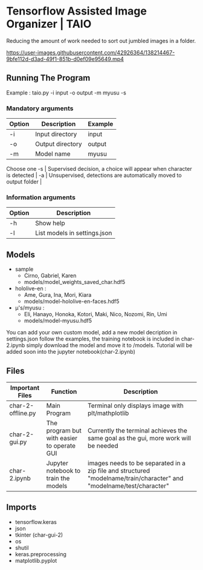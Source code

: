 # Tensorflow Assisted Image Organizer | TAIO
 Reducing the amount of work needed to sort out jumbled images in a folder.



https://user-images.githubusercontent.com/42926364/138214467-9bfe112d-d3ad-49f1-851b-d0ef09e95649.mp4

 ## Running The Program
 Example : taio.py -i input -o output -m myusu -s
 
 ### Mandatory arguments
 Option | Description | Example
 ------------ | ------------- | ------------- 
 -i | Input directory | input
 -o | Output directory | output
 -m | Model name | myusu
 Choose one
 -s | Supervised decision, a choice will appear when character is detected | 
 -a | Unsupervised, detections are automatically moved to output folder | 
 
 ### Information arguments
 Option | Description
 ------------ | -------------
 -h | Show help
 -l | List models in settings.json
 
 ## Models
  - sample
    - Cirno, Gabriel, Karen
    - models/model_weights_saved_char.hdf5
  - hololive-en : 
    - Ame, Gura, Ina, Mori, Kiara
    - models/model-hololive-en-faces.hdf5
  - μ's/myusu : 
    - Eli, Hanayo, Honoka, Kotori, Maki, Nico, Nozomi, Rin, Umi
    - models/model-myusu.hdf5

 You can add your own custom model, add a new model decription in settings.json follow the examples, the training notebook is included in  char-2.ipynb simply download the model and move it to /models. Tutorial will be added soon into the jupyter notebook(char-2.ipynb)

## Files

Important Files | Function | Description
------------ | ------------- | ------------- 
char-2-offline.py | Main Program | Terminal only displays image with plt/mathplotlib
char-2-gui.py | The program but with easier to operate GUI | Currently the terminal achieves the same goal as the gui, more work will be needed
char-2.ipynb | Jupyter notebook to train the models | images needs to be separated in a zip file and structured "modelname/train/character" and "modelname/test/character"

## Imports
* tensorflow.keras
* json
* tkinter (char-gui-2)
* os
* shutil
* keras.preprocessing
* matplotlib.pyplot
